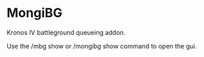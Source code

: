 # MongiBG
Kronos IV battleground queueing addon.

Use the /mbg show or /mongibg show command to open the gui.
